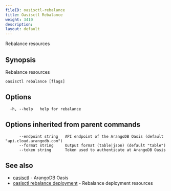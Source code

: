 ```yaml
---
fileID: oasisctl-rebalance
title: Oasisctl Rebalance
weight: 3410
description: 
layout: default
---
```

Rebalance resources

## Synopsis

Rebalance resources

```
oasisctl rebalance [flags]
```

## Options

```
  -h, --help   help for rebalance
```

## Options inherited from parent commands

```
      --endpoint string   API endpoint of the ArangoDB Oasis (default "api.cloud.arangodb.com")
      --format string     Output format (table|json) (default "table")
      --token string      Token used to authenticate at ArangoDB Oasis
```

## See also

* [oasisctl](../oasisctl-options)	 - ArangoDB Oasis
* [oasisctl rebalance deployment](oasisctl-rebalance-deployment)	 - Rebalance deployment resources

